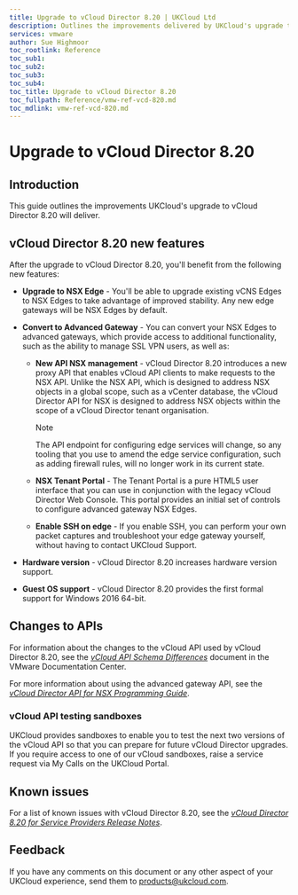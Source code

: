 ```yaml
---
title: Upgrade to vCloud Director 8.20 | UKCloud Ltd
description: Outlines the improvements delivered by UKCloud's upgrade to vCloud Director 8.20
services: vmware
author: Sue Highmoor
toc_rootlink: Reference
toc_sub1: 
toc_sub2:
toc_sub3:
toc_sub4:
toc_title: Upgrade to vCloud Director 8.20
toc_fullpath: Reference/vmw-ref-vcd-820.md
toc_mdlink: vmw-ref-vcd-820.md
---
```


# Upgrade to vCloud Director 8.20

## Introduction

This guide outlines the improvements UKCloud's upgrade to vCloud Director 8.20 will deliver.

## vCloud Director 8.20 new features

After the upgrade to vCloud Director 8.20, you'll benefit from the following new features:

- **Upgrade to NSX Edge** - You'll be able to upgrade existing vCNS Edges to NSX Edges to take advantage of improved stability. Any new edge gateways will be NSX Edges by default.

- **Convert to Advanced Gateway** - You can convert your NSX Edges to advanced gateways, which provide access to additional functionality, such as the ability to manage SSL VPN users, as well as:

  - **New API NSX management** - vCloud Director 8.20 introduces a new proxy API that enables vCloud API clients to make requests to the NSX API. Unlike the NSX API, which is designed to address NSX objects in a global scope, such as a vCenter database, the vCloud Director API for NSX is designed to address NSX objects within the scope of a vCloud Director tenant organisation.

    > [!NOTE]
    > The API endpoint for configuring edge services will change, so any tooling that you use to amend the edge service configuration, such as adding firewall rules, will no longer work in its current state.

  - **NSX Tenant Portal** - The Tenant Portal is a pure HTML5 user interface that you can use in conjunction with the legacy vCloud Director Web Console. This portal provides an initial set of controls to configure advanced gateway NSX Edges.

  - **Enable SSH on edge** - If you enable SSH, you can perform your own packet captures and troubleshoot your edge gateway yourself, without having to contact UKCloud Support.

- **Hardware version** - vCloud Director 8.20 increases hardware version support.

- **Guest OS support** - vCloud Director 8.20 provides the first formal support for Windows 2016 64-bit.

## Changes to APIs

For information about the changes to the vCloud API used by vCloud Director 8.20, see the [*vCloud API Schema Differences*](http://pubs.vmware.com/vcd-820/index.jsp?topic=/com.vmware.vcloud.api.reference.doc_27_0/diff/index.html) document in the VMware Documentation Center.

For more information about using the advanced gateway API, see the [*vCloud Director API for NSX Programming Guide*](https://pubs.vmware.com/vcd-820/topic/com.vmware.ICbase/PDF/vcloud_nsx_api_guide_27_0.pdf).

### vCloud API testing sandboxes

UKCloud provides sandboxes to enable you to test the next two versions of the vCloud API so that you can prepare for future vCloud Director upgrades. If you require access to one of our vCloud sandboxes, raise a service request via My Calls on the UKCloud Portal.

## Known issues

For a list of known issues with vCloud Director 8.20, see the [*vCloud Director 8.20 for Service Providers Release Notes*](https://pubs.vmware.com/Release_Notes/en/vcd/8-20/rel_notes_vcloud_director_8-20.html#knownissues).

## Feedback

If you have any comments on this document or any other aspect of your UKCloud experience, send them to <products@ukcloud.com>.